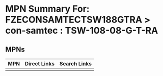



# MPN Summary For: FZECONSAMTECTSW188GTRA > con-samtec : TSW-108-08-G-T-RA

## MPNs
  

|MPN|Direct Links|Search Links|
| :--- | :--- | :--- |
||||
